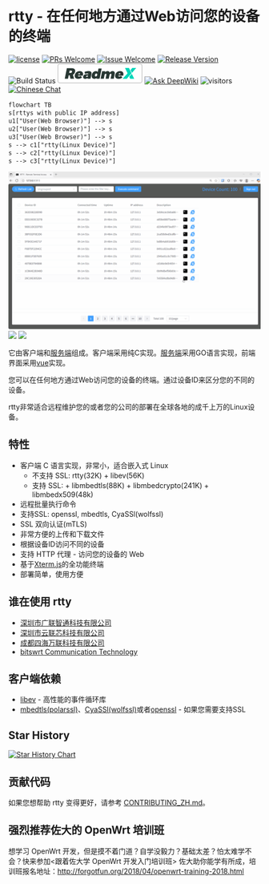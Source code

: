 # rtty - 在任何地方通过Web访问您的设备的终端

[1]: https://img.shields.io/badge/开源协议-MIT-brightgreen.svg?style=plastic
[2]: /LICENSE
[3]: https://img.shields.io/badge/提交代码-欢迎-brightgreen.svg?style=plastic
[4]: https://github.com/zhaojh329/rtty/pulls
[5]: https://img.shields.io/badge/提问-欢迎-brightgreen.svg?style=plastic
[6]: https://github.com/zhaojh329/rtty/issues/new
[7]: https://img.shields.io/badge/发布版本-8.1.5-blue.svg?style=plastic
[8]: https://github.com/zhaojh329/rtty/releases
[9]: https://github.com/zhaojh329/rtty/workflows/build/badge.svg
[10]: https://raw.githubusercontent.com/CodePhiliaX/resource-trusteeship/main/readmex.svg
[11]: https://readmex.com/zhaojh329/rtty
[12]: https://deepwiki.com/badge.svg
[13]: https://deepwiki.com/zhaojh329/rtty
[14]: https://img.shields.io/badge/技术交流群-点击加入：153530783-brightgreen.svg
[15]: https://jq.qq.com/?_wv=1027&k=5PKxbTV

[![license][1]][2]
[![PRs Welcome][3]][4]
[![Issue Welcome][5]][6]
[![Release Version][7]][8]
![Build Status][9]
[![ReadmeX][10]][11]
[![Ask DeepWiki][12]][13]
![visitors](https://visitor-badge.laobi.icu/badge?page_id=zhaojh329.rtty)
[![Chinese Chat][14]][15]

[Xterm.js]: https://github.com/xtermjs/xterm.js
[libev]: http://software.schmorp.de/pkg/libev.html
[openssl]: https://github.com/openssl/openssl
[mbedtls(polarssl)]: https://github.com/ARMmbed/mbedtls
[CyaSSl(wolfssl)]: https://github.com/wolfSSL/wolfssl
[vue]: https://github.com/vuejs/vue
[服务端]: https://github.com/zhaojh329/rttys

```mermaid
flowchart TB
s[rttys with public IP address]
u1["User(Web Browser)"] --> s
u2["User(Web Browser)"] --> s
u3["User(Web Browser)"] --> s
s --> c1["rtty(Linux Device)"]
s --> c2["rtty(Linux Device)"]
s --> c3["rtty(Linux Device)"]
```

![](/img/terminal.gif)
![](/img/file.gif)
![](/img/web.gif)

它由客户端和[服务端]组成。客户端采用纯C实现。[服务端]采用GO语言实现，前端界面采用[vue]实现。

您可以在任何地方通过Web访问您的设备的终端。通过设备ID来区分您的不同的设备。

rtty非常适合远程维护您的或者您的公司的部署在全球各地的成千上万的Linux设备。

## 特性
* 客户端 C 语言实现，非常小，适合嵌入式 Linux
  - 不支持 SSL: rtty(32K) + libev(56K)
  - 支持 SSL: + libmbedtls(88K) + libmbedcrypto(241K) + libmbedx509(48k)
* 远程批量执行命令
* 支持SSL: openssl, mbedtls, CyaSSl(wolfssl)
* SSL 双向认证(mTLS)
* 非常方便的上传和下载文件
* 根据设备ID访问不同的设备
* 支持 HTTP 代理 - 访问您的设备的 Web
* 基于[Xterm.js]的全功能终端
* 部署简单，使用方便

## 谁在使用 rtty
- [深圳市广联智通科技有限公司](https://www.gl-inet.com/)
- [深圳市云联芯科技有限公司](http://www.iyunlink.com/)
- [成都四海万联科技有限公司](https://www.oneiotworld.com/)
- [bitswrt Communication Technology](http://bitswrt.com/)

## 客户端依赖
* [libev] - 高性能的事件循环库
* [mbedtls(polarssl)]、[CyaSSl(wolfssl)]或者[openssl] - 如果您需要支持SSL

## Star History
[![Star History Chart](https://api.star-history.com/svg?repos=zhaojh329/rtty&type=Date)](https://www.star-history.com/#zhaojh329/rtty&Date)

## 贡献代码
如果您想帮助 rtty 变得更好，请参考 [CONTRIBUTING_ZH.md](/CONTRIBUTING_ZH.md)。

## 强烈推荐佐大的 OpenWrt 培训班
想学习 OpenWrt 开发，但是摸不着门道？自学没毅力？基础太差？怕太难学不会？快来参加<跟着佐大学 OpenWrt 开发入门培训班> 佐大助你能学有所成，培训班报名地址：http://forgotfun.org/2018/04/openwrt-training-2018.html

